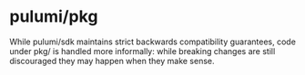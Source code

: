 # pulumi/pkg

While pulumi/sdk maintains strict backwards compatibility guarantees, code under pkg/ is handled more
informally: while breaking changes are still discouraged they may happen when they make sense.
